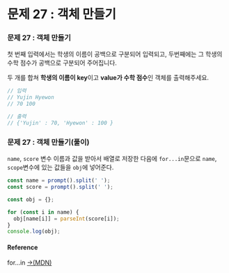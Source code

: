 # 문제 27 : 객체 만들기

### 문제 27 : 객체 만들기 

첫 번째 입력에서는 학생의 이름이 공백으로 구분되어 입력되고, 두번째에는 그 학생의 수학 점수가 공백으로 구분되어 주어집니다.

두 개를 합쳐 **학생의 이름이 key**이고 **value가 수학 점수**인 객체를 출력해주세요.

```javascript
// 입력
// Yujin Hyewon
// 70 100

// 출력
// {'Yujin' : 70, 'Hyewon' : 100 }
```

### 문제 27 : 객체 만들기\(풀이\)

`name`, `score` 변수 이름과 값을 받아서 배열로 저장한 다음에 `for...in`문으로 `name`, `scope`변수에 있는 값들을 `obj`에 넣어준다.

```javascript
const name = prompt().split(' ');
const score = prompt().split(' ');

const obj = {};

for (const i in name) {
  obj[name[i]] = parseInt(score[i]);
}
console.log(obj);
```

#### Reference

 for...in [→\(MDN\)](https://developer.mozilla.org/ko/docs/Web/JavaScript/Reference/Statements/for...in)

